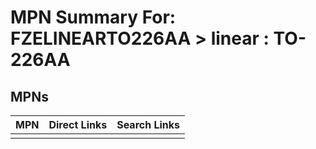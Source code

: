 



# MPN Summary For: FZELINEARTO226AA > linear : TO-226AA

## MPNs
  

|MPN|Direct Links|Search Links|
| :--- | :--- | :--- |
||||
